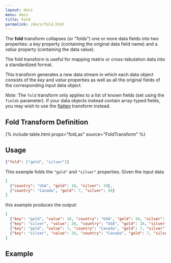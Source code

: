 ```yaml
---
layout: docs
menu: docs
title: Fold
permalink: /docs/fold.html
---
```


The **fold** transform collapses (or "folds") one or more data fields into two properties: a _key_ property (containing the original data field name) and a _value_ property (containing the data value).

The fold transform is useful for mapping matrix or cross-tabulation data into a standardized format.

This transform generates a new data stream in which each data object consists of the _key_ and _value_ properties as well as all the original fields of the corresponding input data object.

_Note:_ The `fold` transform only applies to a list of known fields (set using the `fields` parameter). If your data objects instead contain array-typed fields, you may wish to use the [flatten](flatten.html) transform instead.

## Fold Transform Definition

{% include table.html props="fold,as" source="FoldTransform" %}


## Usage

```json
{"fold": ["gold", "silver"]}
```

This example folds the `"gold"` and `"silver"` properties. Given the input data

```json
[
  {"country": "USA", "gold": 10, "silver": 20},
  {"country": "Canada", "gold": 7, "silver": 26}
]
```

this example produces the output:

```json
[
  {"key": "gold", "value": 10, "country": "USA", "gold": 10, "silver": 20},
  {"key": "silver", "value": 20, "country": "USA", "gold": 10, "silver": 20},
  {"key": "gold", "value": 7, "country": "Canada", "gold": 7, "silver": 26},
  {"key": "silver", "value": 26, "country": "Canada", "gold": 7, "silver": 26}
]
```
## Example

<div class="vl-example" data-name="bar_column_fold"></div>
